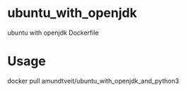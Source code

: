 # ubuntu_with_openjdk
ubuntu with openjdk Dockerfile

# Usage

docker pull amundtveit/ubuntu_with_openjdk_and_python3


